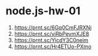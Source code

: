 # node.js-hw-01

1. https://prnt.sc/6Gq0CmFJRXNj
2. https://prnt.sc/viRbPevmXJE8
3. https://prnt.sc/YicdY3C0neim
4. https://prnt.sc/Hr4ETUo-PXmo